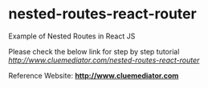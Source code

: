 # nested-routes-react-router
Example of Nested Routes in React JS

Please check the below link for step by step tutorial
*http://www.cluemediator.com/nested-routes-react-router*

Reference Website: **http://www.cluemediator.com**